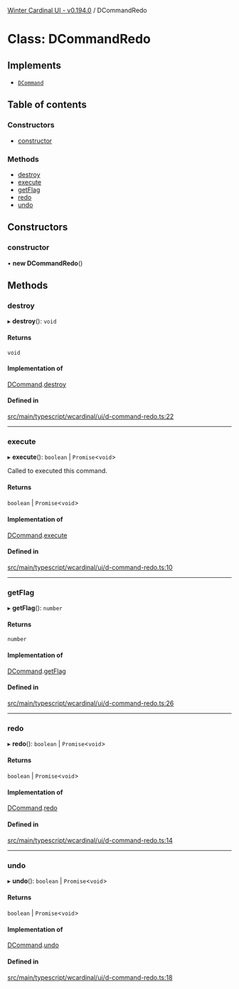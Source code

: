 [Winter Cardinal UI - v0.194.0](../index.md) / DCommandRedo

# Class: DCommandRedo

## Implements

- [`DCommand`](../interfaces/DCommand.md)

## Table of contents

### Constructors

- [constructor](DCommandRedo.md#constructor)

### Methods

- [destroy](DCommandRedo.md#destroy)
- [execute](DCommandRedo.md#execute)
- [getFlag](DCommandRedo.md#getflag)
- [redo](DCommandRedo.md#redo)
- [undo](DCommandRedo.md#undo)

## Constructors

### constructor

• **new DCommandRedo**()

## Methods

### destroy

▸ **destroy**(): `void`

#### Returns

`void`

#### Implementation of

[DCommand](../interfaces/DCommand.md).[destroy](../interfaces/DCommand.md#destroy)

#### Defined in

[src/main/typescript/wcardinal/ui/d-command-redo.ts:22](https://github.com/winter-cardinal/winter-cardinal-ui/blob/v0.194.0/src/main/typescript/wcardinal/ui/d-command-redo.ts#L22)

___

### execute

▸ **execute**(): `boolean` \| `Promise`<`void`\>

Called to executed this command.

#### Returns

`boolean` \| `Promise`<`void`\>

#### Implementation of

[DCommand](../interfaces/DCommand.md).[execute](../interfaces/DCommand.md#execute)

#### Defined in

[src/main/typescript/wcardinal/ui/d-command-redo.ts:10](https://github.com/winter-cardinal/winter-cardinal-ui/blob/v0.194.0/src/main/typescript/wcardinal/ui/d-command-redo.ts#L10)

___

### getFlag

▸ **getFlag**(): `number`

#### Returns

`number`

#### Implementation of

[DCommand](../interfaces/DCommand.md).[getFlag](../interfaces/DCommand.md#getflag)

#### Defined in

[src/main/typescript/wcardinal/ui/d-command-redo.ts:26](https://github.com/winter-cardinal/winter-cardinal-ui/blob/v0.194.0/src/main/typescript/wcardinal/ui/d-command-redo.ts#L26)

___

### redo

▸ **redo**(): `boolean` \| `Promise`<`void`\>

#### Returns

`boolean` \| `Promise`<`void`\>

#### Implementation of

[DCommand](../interfaces/DCommand.md).[redo](../interfaces/DCommand.md#redo)

#### Defined in

[src/main/typescript/wcardinal/ui/d-command-redo.ts:14](https://github.com/winter-cardinal/winter-cardinal-ui/blob/v0.194.0/src/main/typescript/wcardinal/ui/d-command-redo.ts#L14)

___

### undo

▸ **undo**(): `boolean` \| `Promise`<`void`\>

#### Returns

`boolean` \| `Promise`<`void`\>

#### Implementation of

[DCommand](../interfaces/DCommand.md).[undo](../interfaces/DCommand.md#undo)

#### Defined in

[src/main/typescript/wcardinal/ui/d-command-redo.ts:18](https://github.com/winter-cardinal/winter-cardinal-ui/blob/v0.194.0/src/main/typescript/wcardinal/ui/d-command-redo.ts#L18)
